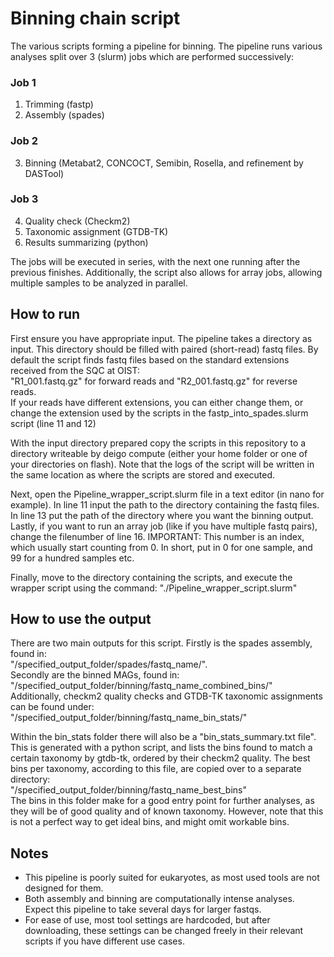 # Binning chain script
The various scripts forming a pipeline for binning. The pipeline runs various analyses split over 3 (slurm) jobs which are performed successively:

### Job 1
1. Trimming (fastp)
2. Assembly (spades)
### Job 2
3. Binning (Metabat2, CONCOCT, Semibin, Rosella, and refinement by DASTool)
### Job 3
4. Quality check (Checkm2)
5. Taxonomic assignment (GTDB-TK)
6. Results summarizing (python)

The jobs will be executed in series, with the next one running after the previous finishes. Additionally, the script also allows for array jobs, allowing multiple samples to be analyzed in parallel. 

## How to run
First ensure you have appropriate input. The pipeline takes a directory as input. This directory should be filled with paired (short-read) fastq files. By default the script finds fastq files based on the standard extensions received from the SQC at OIST:\
"R1_001.fastq.gz" for forward reads and "R2_001.fastq.gz" for reverse reads.\
If your reads have different extensions, you can either change them, or change the extension used by the scripts in the fastp_into_spades.slurm script (line 11 and 12)

With the input directory prepared copy the scripts in this repository to a directory writeable by deigo compute (either your home folder or one of your directories on flash). Note that the logs of the script will be written in the same location as where the scripts are stored and executed.

Next, open the Pipeline_wrapper_script.slurm file in a text editor (in nano for example). In line 11 input the path to the directory containing the fastq files. In line 13 put the path of the directory where you want the binning output. 
Lastly, if you want to run an array job (like if you have multiple fastq pairs), change the filenumber of line 16. IMPORTANT: This number is an index, which usually start counting from 0. In short, put in 0 for one sample, and 99 for a hundred samples etc. 

Finally, move to the directory containing the scripts, and execute the wrapper script using the command: "./Pipeline_wrapper_script.slurm"

## How to use the output
There are two main outputs for this script. Firstly is the spades assembly, found in: \
"/specified_output_folder/spades/fastq_name/". \
Secondly are the binned MAGs, found in:\
"/specified_output_folder/binning/fastq_name_combined_bins/"\
Additionally, checkm2 quality checks and GTDB-TK taxonomic assignments can be found under:\
"/specified_output_folder/binning/fastq_name_bin_stats/"

Within the bin_stats folder there will also be a "bin_stats_summary.txt file". \
This is generated with a python script, and lists the bins found to match a certain taxonomy by gtdb-tk, ordered by their checkm2 quality. The best bins per taxonomy, according to this file, are copied over to a separate directory:\
"/specified_output_folder/binning/fastq_name_best_bins"\
The bins in this folder make for a good entry point for further analyses, as they will be of good quality and of known taxonomy. However, note that this is not a perfect way to get ideal bins, and might omit workable bins.

## Notes
+ This pipeline is poorly suited for eukaryotes, as most used tools are not designed for them.
+ Both assembly and binning are computationally intense analyses. Expect this pipeline to take several days for larger fastqs.
+ For ease of use, most tool settings are hardcoded, but after downloading, these settings can be changed freely in their relevant scripts if you have different use cases. 



